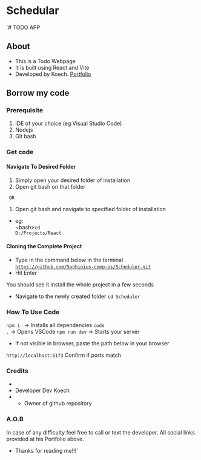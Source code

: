 # Schedular
`# TODO APP

## About 
- This is a Todo Webpage 
- It is built using React and Vite
- Developed by Koech. <a href="https://Dev_koech.vercel.app">Portfolio</a>

## Borrow my code
### Prerequisite
1. IDE of your choice (eg Visual Studio Code)
2. Nodejs
3. Git bash

### Get code
#### Navigate To Desired Folder
1. Simply open your desired folder of installation
2. Open git bash on that folder

<code> OR </code>

1. Open git bash and navigate to specified folder of installation
- eg: <article> ~bash><code>cd D:/Projects/React</code></article>

#### Cloning the Complete Project
- Type in the command below in the terminal <code>https://github.com/Sophinius-comp-os/Scheduler.git</code>
- Hit Enter

<p>You should see it install the whole project in a few seconds</p>

- Navigate to the newly created folder
<code>cd Scheduler</code>

### How To Use Code

<code>npm i </code> -> Installs all dependencies
<code>code .</code> -> Opens VSCode 
<code>npm run dev</code> -> Starts your server

- If not visible in browser, paste the path below in your browser
<p><code>http://localhost:5173</code> Confirm if ports match</p>

### Credits
-
- Developer Dev Koech
- - Owner of github repository

### A.O.B
In case of any difficulty feel free to call or text the developer. All social links provided at his Portfolio above.
- Thanks for reading me!!!`
